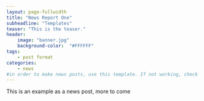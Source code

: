 ```yaml
---
layout: page-fullwidth
title: "News Report One"
subheadline: "Templates"
teaser: "This is the teaser."
header:
    image: "banner.jpg"
    background-color:  "#FFFFFF"
tags:
    - post format
categories:
    - news
#in order to make news posts, use this template. If not working, check that categories is equal to news, not News
---
```



This is an example as a news post, more to come
